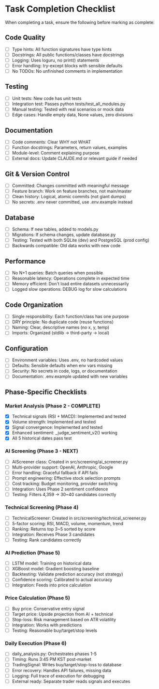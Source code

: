 # Task Completion Checklist

When completing a task, ensure the following before marking as complete:

## Code Quality
- [ ] Type hints: All function signatures have type hints
- [ ] Docstrings: All public functions/classes have docstrings
- [ ] Logging: Uses loguru, no print() statements
- [ ] Error handling: try-except blocks with sensible defaults
- [ ] No TODOs: No unfinished comments in implementation

## Testing
- [ ] Unit tests: New code has unit tests
- [ ] Integration test: Passes python tests/test_all_modules.py
- [ ] Manual testing: Tested with real scenarios or mock data
- [ ] Edge cases: Handle empty data, None values, zero divisions

## Documentation
- [ ] Code comments: Clear WHY not WHAT
- [ ] Function docstrings: Parameters, return values, examples
- [ ] Module-level: Comment explaining purpose
- [ ] External docs: Update CLAUDE.md or relevant guide if needed

## Git & Version Control
- [ ] Committed: Changes committed with meaningful message
- [ ] Feature branch: Work on feature branches, not main/master
- [ ] Clean history: Logical, atomic commits (not giant dumps)
- [ ] No secrets: .env never committed, use .env.example instead

## Database
- [ ] Schema: If new tables, added to models.py
- [ ] Migrations: If schema changes, update database.py
- [ ] Testing: Tested with both SQLite (dev) and PostgreSQL (prod config)
- [ ] Backwards compatible: Old data works with new code

## Performance
- [ ] No N+1 queries: Batch queries when possible
- [ ] Reasonable latency: Operations complete in expected time
- [ ] Memory efficient: Don't load entire datasets unnecessarily
- [ ] Logged slow operations: DEBUG log for slow calculations

## Code Organization
- [ ] Single responsibility: Each function/class has one purpose
- [ ] DRY principle: No duplicate code (reuse functions)
- [ ] Naming: Clear, descriptive names (no x, y, temp)
- [ ] Imports: Organized (stdlib → third-party → local)

## Configuration
- [ ] Environment variables: Uses .env, no hardcoded values
- [ ] Defaults: Sensible defaults when env vars missing
- [ ] Security: No secrets in code, logs, or documentation
- [ ] Documentation: .env.example updated with new variables

## Phase-Specific Checklists

### Market Analysis (Phase 2 - COMPLETE)
- [x] Technical signals (RSI + MACD): Implemented and tested
- [x] Volume strength: Implemented and tested
- [x] Signal convergence: Implemented and tested
- [x] Enhanced sentiment: _judge_sentiment_v2() working
- [x] All 5 historical dates pass test

### AI Screening (Phase 3 - NEXT)
- [ ] AIScreener class: Created in src/screening/ai_screener.py
- [ ] Multi-provider support: OpenAI, Anthropic, Google
- [ ] Error handling: Graceful fallback if API fails
- [ ] Prompt engineering: Effective stock selection prompts
- [ ] Cost tracking: Budget monitoring, provider switching
- [ ] Integration: Uses Phase 2 sentiment confidence
- [ ] Testing: Filters 4,359 → 30~40 candidates correctly

### Technical Screening (Phase 4)
- [ ] TechnicalScreener: Created in src/screening/technical_screener.py
- [ ] 5-factor scoring: RSI, MACD, volume, momentum, trend
- [ ] Ranking: Returns top 3~5 sorted by score
- [ ] Integration: Receives Phase 3 candidates
- [ ] Testing: Rank candidates correctly

### AI Prediction (Phase 5)
- [ ] LSTM model: Training on historical data
- [ ] XGBoost model: Gradient boosting baseline
- [ ] Backtesting: Validate prediction accuracy (not strategy)
- [ ] Confidence scoring: Calibrated to actual accuracy
- [ ] Integration: Feeds into price calculation

### Price Calculation (Phase 5)
- [ ] Buy price: Conservative entry signal
- [ ] Target price: Upside projection from AI + technical
- [ ] Stop-loss: Risk management based on ATR volatility
- [ ] Integration: Works with predictions
- [ ] Testing: Reasonable buy/target/stop levels

### Daily Execution (Phase 6)
- [ ] daily_analysis.py: Orchestrates phases 1-5
- [ ] Timing: Runs 3:45 PM KST post-market
- [ ] TradingSignal: Writes buy/target/stop-loss to database
- [ ] Error recovery: Handles API failures, missing data
- [ ] Logging: Full trace of execution for debugging
- [ ] External ready: Separate trader reads signals and executes